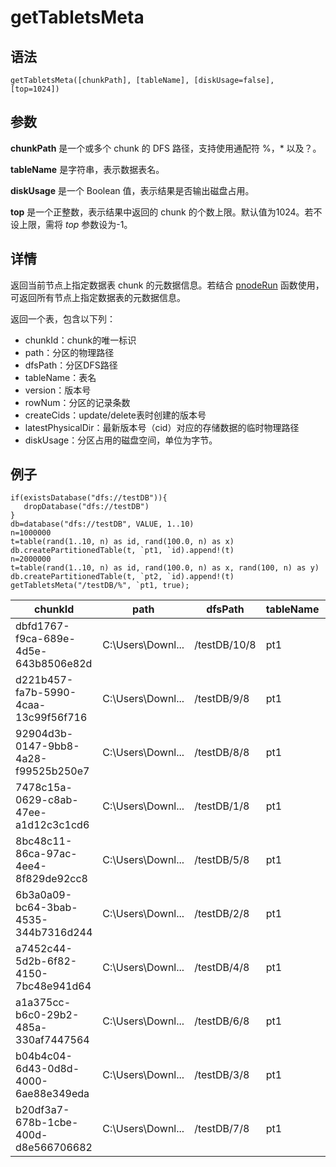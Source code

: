 # getTabletsMeta

## 语法

`getTabletsMeta([chunkPath], [tableName], [diskUsage=false],
[top=1024])`

## 参数

**chunkPath** 是一个或多个 chunk 的 DFS 路径，支持使用通配符 %，\* 以及？。

**tableName** 是字符串，表示数据表名。

**diskUsage** 是一个 Boolean 值，表示结果是否输出磁盘占用。

**top** 是一个正整数，表示结果中返回的 chunk 的个数上限。默认值为1024。若不设上限，需将 *top* 参数设为-1。

## 详情

返回当前节点上指定数据表 chunk 的元数据信息。若结合 [pnodeRun](../p/pnodeRun.md) 函数使用，可返回所有节点上指定数据表的元数据信息。

返回一个表，包含以下列：

* chunkId：chunk的唯一标识
* path：分区的物理路径
* dfsPath：分区DFS路径
* tableName：表名
* version：版本号
* rowNum：分区的记录条数
* createCids：update/delete表时创建的版本号
* latestPhysicalDir：最新版本号（cid）对应的存储数据的临时物理路径
* diskUsage：分区占用的磁盘空间，单位为字节。

## 例子

```
if(existsDatabase("dfs://testDB")){
   dropDatabase("dfs://testDB")
}
db=database("dfs://testDB", VALUE, 1..10)
n=1000000
t=table(rand(1..10, n) as id, rand(100.0, n) as x)
db.createPartitionedTable(t, `pt1, `id).append!(t)
n=2000000
t=table(rand(1..10, n) as id, rand(100.0, n) as x, rand(100, n) as y)
db.createPartitionedTable(t, `pt2, `id).append!(t)
getTabletsMeta("/testDB/%", `pt1, true);
```

| chunkId | path | dfsPath | tableName | version | rowNum | createCids | latestPhysicalDir | diskUsage |
| --- | --- | --- | --- | --- | --- | --- | --- | --- |
| dbfd1767-f9ca-689e-4d5e-643b8506e82d | C:\Users\Downl... | /testDB/10/8 | pt1 | 2 | 100155 | [2059] | pt1\_2\_2059 | 696295 |
| d221b457-fa7b-5990-4caa-13c99f56f716 | C:\Users\Downl... | /testDB/9/8 | pt1 | 2 | 99703 | [2059] | pt1\_2\_2059 | 693026 |
| 92904d3b-0147-9bb8-4a28-f99525b250e7 | C:\Users\Downl... | /testDB/8/8 | pt1 | 2 | 99791 | [2059] | pt1\_2\_2059 | 693848 |
| 7478c15a-0629-c8ab-47ee-a1d12c3c1cd6 | C:\Users\Downl... | /testDB/1/8 | pt1 | 2 | 100215 | [2059] | pt1\_2\_2059 | 696932 |
| 8bc48c11-86ca-97ac-4ee4-8f829de92cc8 | C:\Users\Downl... | /testDB/5/8 | pt1 | 2 | 100156 | [2059] | pt1\_2\_2059 | 696584 |
| 6b3a0a09-bc64-3bab-4535-344b7316d244 | C:\Users\Downl... | /testDB/2/8 | pt1 | 2 | 100121 | [2059] | pt1\_2\_2059 | 696303 |
| a7452c44-5d2b-6f82-4150-7bc48e941d64 | C:\Users\Downl... | /testDB/4/8 | pt1 | 2 | 99858 | [2059] | pt1\_2\_2059 | 696572 |
| a1a375cc-b6c0-29b2-485a-330af7447564 | C:\Users\Downl... | /testDB/6/8 | pt1 | 2 | 100280 | [2059] | pt1\_2\_2059 | 697596 |
| b04b4c04-6d43-0d8d-4000-6ae88e349eda | C:\Users\Downl... | /testDB/3/8 | pt1 | 2 | 99858 | [2059] | pt1\_2\_2059 | 694400 |
| b20df3a7-678b-1cbe-400d-d8e566706682 | C:\Users\Downl... | /testDB/7/8 | pt1 | 2 | 99865 | [2059] | pt1\_2\_2059 | 6942755 |

